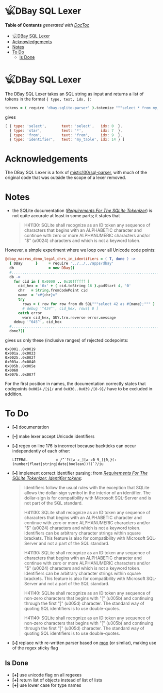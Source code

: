 
# 𓆤DBay SQL Lexer


<!-- START doctoc generated TOC please keep comment here to allow auto update -->
<!-- DON'T EDIT THIS SECTION, INSTEAD RE-RUN doctoc TO UPDATE -->
**Table of Contents**  *generated with [DocToc](https://github.com/thlorenz/doctoc)*

- [𓆤DBay SQL Lexer](#%F0%93%86%A4dbay-sql-lexer)
- [Acknowledgements](#acknowledgements)
- [Notes](#notes)
- [To Do](#to-do)
  - [Is Done](#is-done)

<!-- END doctoc generated TOC please keep comment here to allow auto update -->



# 𓆤DBay SQL Lexer

The DBay SQL Lexer takes an SQL string as input and returns a list of tokens in the format `{ type, text,
idx, }`:

```coffee
tokens = ( require 'dbay-sqlite-parser' ).tokenize """select * from my_table"""
```

gives

```js
[ { type: 'select',       text: 'select',   idx: 0  },
  { type: 'star',         text: '*',        idx: 7  },
  { type: 'from',         text: 'from',     idx: 9  },
  { type: 'identifier',   text: 'my_table', idx: 14 } ]
```


# Acknowledgements

The DBay SQL Lexer is a fork of [mistic100/sql-parser](https://github.com/mistic100/sql-parser), with much
of the original code that was outside the scope of a lexer removed.

# Notes

* the SQLite documentation ([*Requirements For The SQLite Tokenizer*](https://www.sqlite.org/draft/tokenreq.html)) is not quite
  accurate at least in some parts; it states that

  > H41130: SQLite shall recognize as an ID token any sequence of characters that begins with an ALPHABETIC
  > character and continue with zero or more ALPHANUMERIC characters and/or "$" (u0024) characters and which
  > is not a keyword token.

However, a simple experiment where we loop over all Unicode code points:

```coffee
@dbay_macros_demo_legal_chrs_in_identifiers = ( T, done ) ->
  { DBay      }     = require '../../../apps/dbay'
  db                = new DBay()
  #.........................................................................................................
  db ->
    for cid in [ 0x0000 .. 0x10ffffff ]
      cid_hex = '0x' + ( cid.toString 16 ).padStart 4, '0'
      chr   = String.fromCodePoint cid
      name  = "x#{chr}x"
      try
        rows = ( row for row from db SQL"""select 42 as #{name};""" )
        # debug '^434^', cid_hex, rows[ 0 ]
      catch error
        warn cid_hex, GUY.trm.reverse error.message
    debug '^645^', cid_hex
  #.........................................................................................................
  done?()
```

gives us only these (inclusive ranges) of rejected codepoints:

```
0x0001..0x0019
0x001a..0x0023
0x0025..0x002f
0x003a..0x0040
0x005b..0x005e
0x0060
0x007b..0x007f
```

For the first position in names, the documentation correctly states that codepoints `0x0024` `/[$]/` and
`0x030..0x039` `/[0-9]/` have to be excluded in addition.



# To Do

* **[–]** documentation
* **[–]** make lexer accept Unicode identifiers
* **[–]** regex on line 176 is incorrect because backticks can occur independently of each other:

  ```
  LITERAL             = /^`?([a-z_][a-z0-9_]{0,}(:(number|float|string|date|boolean))?)`?/iu
  ```

* **[–]** implement correct identifier parsing; from [*Requirements For The SQLite Tokenizer: Identifier
  tokens*](https://www.sqlite.org/draft/tokenreq.html):

  > Identifiers follow the usual rules with the exception that SQLite allows the dollar-sign symbol in the
  > interior of an identifier. The dollar-sign is for compatibility with Microsoft SQL-Server and is not
  > part of the SQL standard.
  >
  > H41130: SQLite shall recognize as an ID token any sequence of characters that begins with an ALPHABETIC
  > character and continue with zero or more ALPHANUMERIC characters and/or "$" (u0024) characters and which
  > is not a keyword token. Identifiers can be arbitrary character strings within square brackets. This
  > feature is also for compatibility with Microsoft SQL-Server and not a part of the SQL standard.
  >
  > H41130: SQLite shall recognize as an ID token any sequence of characters that begins with an ALPHABETIC
  > character and continue with zero or more ALPHANUMERIC characters and/or "$" (u0024) characters and which
  > is not a keyword token. Identifiers can be arbitrary character strings within square brackets. This
  > feature is also for compatibility with Microsoft SQL-Server and not a part of the SQL standard.
  >
  > H41140: SQLite shall recognize as an ID token any sequence of non-zero characters that begins with "["
  > (u005b) and continuing through the first "]" (u005d) character. The standard way of quoting SQL
  > identifiers is to use double-quotes.
  >
  > H41140: SQLite shall recognize as an ID token any sequence of non-zero characters that begins with "["
  > (u005b) and continuing through the first "]" (u005d) character. The standard way of quoting SQL
  > identifiers is to use double-quotes.

* **[–]** replace with re-written parser based on [moo](https://github.com/no-context/moo) (or similar),
  making use of the regex stick`y` flag


## Is Done

* **[+]** use `u`nicode flag on all regexes
* **[+]** return list of objects instead of list of lists
* **[+]** use lower case for type names

